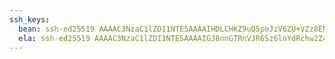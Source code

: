 ```yaml
---
ssh_keys:
  bean: ssh-ed25519 AAAAC3NzaC1lZDI1NTE5AAAAIHDLCHKZ9uQ5poJzV6ZU+VZz8ENXrThhk3fkXr/Vl/BA
  ela: ssh-ed25519 AAAAC3NzaC1lZDI1NTE5AAAAIGJ8nnGTRnVJR6Sz6lnYdRchw2Z4S9DFOKTHuJBnMYBS
---
```

